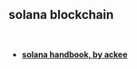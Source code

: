 ## solana blockchain

<br>

* **[solana handbook, by ackee](https://ackeeblockchain.com/solana-handbook.pdf)**
